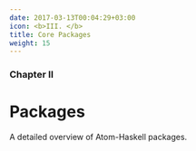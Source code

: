 ```yaml
---
date: 2017-03-13T00:04:29+03:00
icon: <b>III. </b>
title: Core Packages
weight: 15
---
```


### Chapter II

# Packages

A detailed overview of Atom-Haskell packages.
